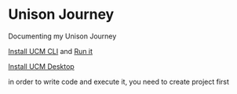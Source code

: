 # Unison Journey

Documenting my Unison Journey

[Install UCM CLI](InstallUcm.md) and [Run it](RunUcm.md)

[Install UCM Desktop](InstallUcmDesktop.md)

in order to write code and execute it, you need to create project first

